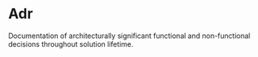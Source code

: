 # Adr

Documentation of architecturally significant functional and non-functional decisions throughout solution lifetime.
